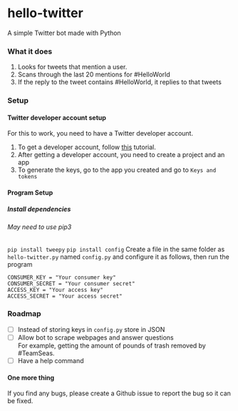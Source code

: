 # hello-twitter
A simple Twitter bot made with Python

### What it does
1. Looks for tweets that mention a user.
2. Scans through the last 20 mentions for #HelloWorld
3. If the reply to the tweet contains #HelloWorld, it replies to that tweets

### Setup  

#### Twitter developer account setup  
For this to work, you need to have a Twitter developer account.  
1. To get a developer account, follow [this](https://www.youtube.com/watch?v=iff0ztwErA8) tutorial.   
2. After getting a  developer account, you need to create a project and an app
3. To generate the keys, go to the app you created and go to `Keys and tokens`

#### Program Setup
##### Install dependencies
###### May need to use pip3
`pip install tweepy`
`pip install config`
Create a file in the same folder as `hello-twitter.py` named `config.py` and configure it as follows, then run the program
```
CONSUMER_KEY = "Your consumer key"
CONSUMER_SECRET = "Your consumer secret"
ACCESS_KEY = "Your access key"
ACCESS_SECRET = "Your access secret"
```

### Roadmap  
- [ ] Instead of storing keys in `config.py` store in JSON
- [ ] Allow bot to scrape webpages and answer questions  
      For example, getting the amount of pounds of trash removed by #TeamSeas.
- [ ] Have a help command

#### One more thing
If you find any bugs, please create a Github issue to report the bug so it can be fixed.
